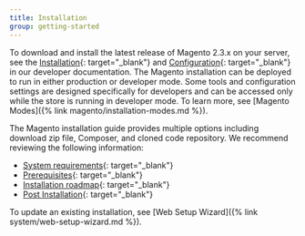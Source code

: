 ```yaml
---
title: Installation
group: getting-started
---
```


To download and install the latest release of Magento 2.3.x on your server, see the [Installation][1]{: target="_blank"} and [Configuration][2]{: target="_blank"} in our developer documentation. The Magento installation can be deployed to run in either production or developer mode. Some tools and configuration settings are designed specifically for developers and can be accessed only while the store is running in developer mode. To learn more, see [Magento Modes]({% link magento/installation-modes.md %}).

The Magento installation guide provides multiple options including download zip file, Composer, and cloned code repository. We recommend reviewing the following information:

- [System requirements][3]{: target="_blank"}
- [Prerequisites][4]{: target="_blank"}
- [Installation roadmap][5]{: target="_blank"}
- [Post Installation][6]{: target="_blank"}

To update an existing installation, see [Web Setup Wizard]({% link system/web-setup-wizard.md %}).

[1]: http://devdocs.magento.com/guides/v2.3/install-gde/bk-install-guide.html
[2]: https://devdocs.magento.com/guides/v2.3/config-guide/bk-config-guide.html
[3]: https://devdocs.magento.com/guides/v2.3/install-gde/system-requirements.html
[4]: https://devdocs.magento.com/guides/v2.3/install-gde/prereq/prereq-overview.html
[5]: https://devdocs.magento.com/guides/v2.3/install-gde/install-roadmap_web.html
[6]: https://devdocs.magento.com/guides/v2.3/install-gde/install/verify.html
